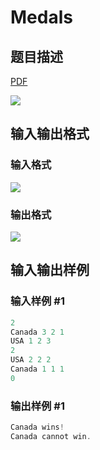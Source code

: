 # Medals

## 题目描述

[problemUrl]: https://uva.onlinejudge.org/index.php?option=com_onlinejudge&Itemid=8&category=21&page=show_problem&problem=1938

[PDF](https://uva.onlinejudge.org/external/109/p10997.pdf)

![](https://cdn.luogu.com.cn/upload/vjudge_pic/UVA10997/6541ee6c4848e2a7faeb9f0d8c86e9e12bf44d81.png)

## 输入输出格式

### 输入格式

![](https://cdn.luogu.com.cn/upload/vjudge_pic/UVA10997/4beb12674ed87953bd6c9431dc0d4f6e8bdac9bd.png)

### 输出格式

![](https://cdn.luogu.com.cn/upload/vjudge_pic/UVA10997/09f76d75fcbc255d2f76935116dc74c562f7bd86.png)

## 输入输出样例

### 输入样例 #1

```cpp
2
Canada 3 2 1
USA 1 2 3
2
USA 2 2 2
Canada 1 1 1
0
```


### 输出样例 #1

```cpp
Canada wins!
Canada cannot win.
```



